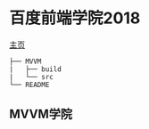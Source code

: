 # 百度前端学院2018

[主页](http://ife.baidu.com/)
```
├── MVVM 
|   ├── build 
|   └── src 
└── README 
```

## MVVM学院
